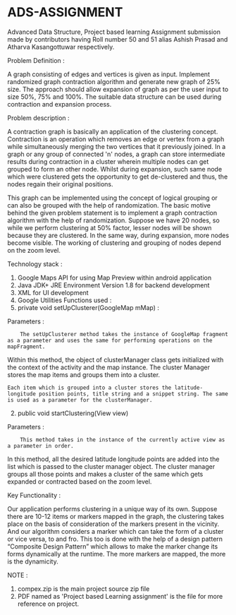# ADS-ASSIGNMENT

Advanced Data Structure, Project based learning Assignment submission made by contributors having Roll number 50 and 51 alias Ashish Prasad and Atharva Kasangottuwar respectively.

Problem Definition :

A graph consisting of edges and vertices is given as input. Implement randomized graph contraction algorithm and generate new graph of 25% size. The approach should allow expansion of graph as per the user input to size 50%, 75% and 100%. The suitable data structure can be used during contraction and expansion process.


Problem description :

A contraction graph is basically an application of the clustering concept. Contraction is an operation which removes an edge or vertex from a graph while simultaneously merging the two vertices that it previously joined. In a graph or any group of connected 'n' nodes, a graph can store intermediate results during contraction in a cluster wherein multiple nodes can get grouped to form an other node. Whilst during expansion, such same node which were clustered gets the opportunity to get de-clustered and thus, the nodes regain their original positions.

This graph can be implemented using the concept of logical grouping or can also be grouped with the help of randomization. The basic motive behind the given problem statement is to implement a graph contraction algorithm with the help of randomization. Suppose we have 20 nodes, so while we perform clustering at 50% factor, lesser nodes will be shown because they are clustered. In the same way, during expansion, more nodes become visible. The working of clustering and grouping of nodes depend on the zoom level.   

Technology stack :
1.	Google Maps API for using Map Preview within android application
2.	Java JDK+ JRE Environment Version 1.8 for backend development
3.	XML for UI development
4.	Google Utilities 
Functions used :
1.	private void setUpClusterer(GoogleMap mMap) :
	
Parameters : 
		
		The setUpClusterer method takes the instance of GoogleMap fragment as a parameter and uses the same for performing operations on the mapFragment.

	
Within this method, the object of clusterManager class gets initialized with the context of the activity and the map instance. The cluster Manager stores the map items  and groups them into a cluster. 

		
	Each item which is grouped into a cluster stores the latitude-longitude position points, title string and a snippet string. The same is used as a parameter for the clusterManager.


2.	public void startClustering(View view)
	
		
Parameters : 
		
		This method takes in the instance of the currently active view as a parameter in order.
	
In this method, all the desired latitude longitude points are added into the list which is passed to the cluster manager object. The cluster manager groups all those points and makes a cluster of the same which gets expanded or contracted based on the zoom level.


Key Functionality :
 
Our application performs clustering in a unique way of its own. Suppose there are 10-12 items or markers mapped in the graph, the clustering takes place on the basis of consideration of the markers present in the vicinity. And our algorithm considers a marker which can take the form of a cluster or vice versa, to and fro.  This too is done with the help of a design pattern “Composite Design Pattern” which allows to make the marker change its forms dynamically at the runtime. The more markers are mapped, the more is the dynamicity. 


NOTE : 
1. compex.zip is the main project source zip file
2. PDF named as 'Project based Learning assignment' is the file for more reference on project.
